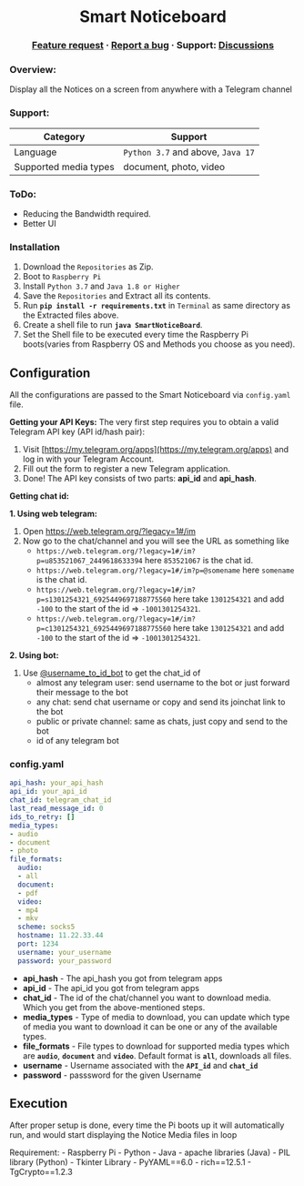 
<h1 align="center">Smart Noticeboard</h1>


<h3 align="center">
  <a href="https://mail.google.com/mail/u/0/?fs=1&to=abhisek.pandey.1289@gmail.com&su=Feature%20Request%20for%20Smart%20NoticeBoard&body=I%20would%20like%20that%20you%20would%20include%20&bcc=pandey240600@gmail.com&tf=cm">Feature request</a>
  <span> · </span>
  <a href="https://mail.google.com/mail/u/0/?fs=1&to=abhisek.pandey.1289@gmail.com&su=Bug%20Detected%20in%20Smart%20NoticeBoard&body=I%20saw%20this%20bug%20&bcc=pandey240600@gmail.com&tf=cm">Report a bug</a>
  <span> · </span>
  Support: <a href="https://t.me/abhisekJii">Discussions</a>

</h3>

### Overview:
Display all the Notices on a screen from anywhere with a Telegram channel
### Support:
| Category | Support |
|--|--|
|Language | `Python 3.7` and above,  `Java 17`|
|Supported media types|   document, photo, video|

### ToDo:
- Reducing the Bandwidth required.
- Better UI

### Installation

1. Download the ` Repositories ` as Zip. 
2. Boot to `Raspberry Pi` 
3. Install `Python 3.7` and `Java 1.8 or Higher`
4. Save the ` Repositories ` and Extract all its contents.
5. Run **` pip install -r requirements.txt `** in `Terminal` as same directory as the Extracted files above.
6. Create a shell file to run **` java SmartNoticeBoard `**.
7. Set the Shell file to be executed every time the Raspberry Pi boots(varies from Raspberry OS and Methods you choose as you need).

## Configuration

All the configurations are  passed to the Smart Noticeboard via `config.yaml` file.

**Getting your API Keys:**
The very first step requires you to obtain a valid Telegram API key (API id/hash pair):
1.  Visit  [https://my.telegram.org/apps](https://my.telegram.org/apps)  and log in with your Telegram Account.
2.  Fill out the form to register a new Telegram application.
3.  Done! The API key consists of two parts:  **api_id**  and  **api_hash**.


**Getting chat id:**

**1. Using web telegram:**
1. Open https://web.telegram.org/?legacy=1#/im
2. Now go to the chat/channel and you will see the URL as something like
	- `https://web.telegram.org/?legacy=1#/im?p=u853521067_2449618633394` here `853521067` is the chat id.
	- `https://web.telegram.org/?legacy=1#/im?p=@somename` here `somename` is the chat id.
	- `https://web.telegram.org/?legacy=1#/im?p=s1301254321_6925449697188775560` here take `1301254321` and add `-100` to the start of the id => `-1001301254321`.
	- `https://web.telegram.org/?legacy=1#/im?p=c1301254321_6925449697188775560` here take `1301254321` and add `-100` to the start of the id => `-1001301254321`.


**2. Using bot:**
1. Use [@username_to_id_bot](https://t.me/username_to_id_bot) to get the chat_id of
    - almost any telegram user: send username to the bot or just forward their message to the bot
    - any chat: send chat username or copy and send its joinchat link to the bot
    - public or private channel: same as chats, just copy and send to the bot
    - id of any telegram bot


### config.yaml
```yaml
api_hash: your_api_hash
api_id: your_api_id
chat_id: telegram_chat_id
last_read_message_id: 0
ids_to_retry: []
media_types:
- audio
- document
- photo
file_formats:
  audio:
  - all
  document:
  - pdf
  video:
  - mp4
  - mkv
  scheme: socks5
  hostname: 11.22.33.44
  port: 1234
  username: your_username
  password: your_password
```


- **api_hash**  - The api_hash you got from telegram apps
- **api_id** - The api_id you got from telegram apps
- **chat_id** -  The id of the chat/channel you want to download media. Which you get from the above-mentioned steps.
- **media_types** - Type of media to download, you can update which type of media you want to download it can be one or any of the available types.
- **file_formats** - File types to download for supported media types which are **`audio`**, **`document`** and **`video`**. Default format is **`all`**, downloads all files.
- **username** - Username associated with the **`API_id`** and **`chat_id`**
- **password** - passsword for the given Username

## Execution
After proper setup is done, every time the Pi boots up it will automatically run, and would start displaying the Notice Media files in loop




Requirement:
    - Raspberry Pi
    - Python
    - Java
    - apache libraries (Java)
    - PIL library (Python)
    - Tkinter Library
    - PyYAML==6.0
    - rich==12.5.1
    - TgCrypto==1.2.3




